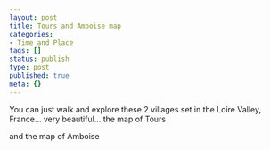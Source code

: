 ```yaml
---
layout: post
title: Tours and Amboise map
categories:
- Time and Place
tags: []
status: publish
type: post
published: true
meta: {}
---
```

You can just walk and explore these 2 villages set in the Loire Valley, France... very beautiful... the map of Tours

and the map of Amboise
